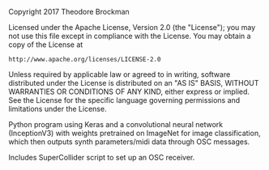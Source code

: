 Copyright 2017 Theodore Brockman

Licensed under the Apache License, Version 2.0 (the "License");
you may not use this file except in compliance with the License.
You may obtain a copy of the License at

    http://www.apache.org/licenses/LICENSE-2.0

Unless required by applicable law or agreed to in writing, software
distributed under the License is distributed on an "AS IS" BASIS,
WITHOUT WARRANTIES OR CONDITIONS OF ANY KIND, either express or implied.
See the License for the specific language governing permissions and
limitations under the License.


Python program using Keras and a convolutional neural network (InceptionV3) with weights pretrained on ImageNet for image classification,
which then outputs synth parameters/midi data through OSC messages.

Includes SuperCollider script to set up an OSC receiver.
